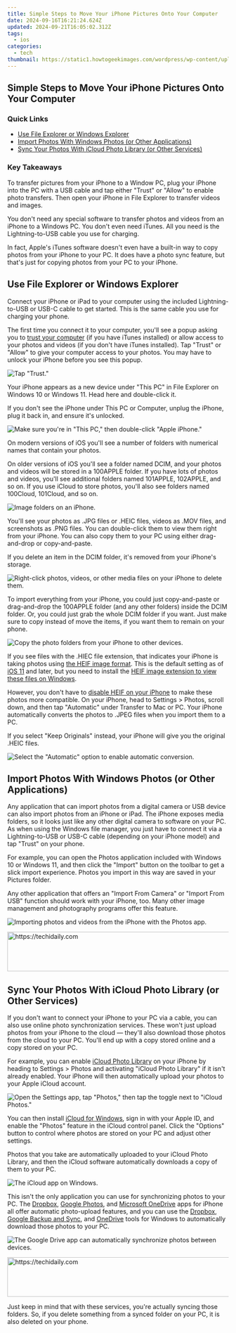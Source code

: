 ```yaml
---
title: Simple Steps to Move Your iPhone Pictures Onto Your Computer
date: 2024-09-16T16:21:24.624Z
updated: 2024-09-21T16:05:02.312Z
tags:
  - ios
categories:
  - tech
thumbnail: https://static1.howtogeekimages.com/wordpress/wp-content/uploads/2023/10/53213583784_476e3c28ab_o.jpg
---
```


## Simple Steps to Move Your iPhone Pictures Onto Your Computer

### Quick Links

* [Use File Explorer or Windows Explorer](https://article-knowledge.techidaily.com/2024-approved-storage-sizing-film-duration-in-gb/)
* [Import Photos With Windows Photos (or Other Applications)](https://www.howtogeek.com/345540/how-to-transfer-photos-from-an-iphone-to-a-pc/#import-photos-with-windows-photos-or-other-applications)
* [Sync Your Photos With iCloud Photo Library (or Other Services)](https://www.howtogeek.com/345540/how-to-transfer-photos-from-an-iphone-to-a-pc/#sync-your-photos-with-icloud-photo-library-or-other-services)

### Key Takeaways

 To transfer pictures from your iPhone to a Window PC, plug your iPhone into the PC with a USB cable and tap either "Trust" or "Allow" to enable photo transfers. Then open your iPhone in File Explorer to transfer videos and images.

 You don't need any special software to transfer photos and videos from an iPhone to a Windows PC. You don't even need iTunes. All you need is the Lightning-to-USB cable you use for charging.

 In fact, Apple's iTunes software doesn't even have a built-in way to copy photos from your iPhone to your PC. It does have a photo sync feature, but that's just for copying photos from your PC to your iPhone.

##  Use File Explorer or Windows Explorer

 Connect your iPhone or iPad to your computer using the included Lightning-to-USB or USB-C cable to get started. This is the same cable you use for charging your phone.

 The first time you connect it to your computer, you'll see a popup asking you to [trust your computer](https://screen-recording.techidaily.com/new-2024-approved-expert-tips-to-master-camera-snap-in-zoom-calls/) (if you have iTunes installed) or allow access to your photos and videos (if you don't have iTunes installed). Tap "Trust" or "Allow" to give your computer access to your photos. You may have to unlock your iPhone before you see this popup.

![Tap "Trust."](https://static1.howtogeekimages.com/wordpress/wp-content/uploads/2023/10/trust-this-pc.png) 

 Your iPhone appears as a new device under "This PC" in File Explorer on Windows 10 or Windows 11\. Head here and double-click it.

 If you don't see the iPhone under This PC or Computer, unplug the iPhone, plug it back in, and ensure it's unlocked.

![Make sure you're in "This PC," then double-click "Apple iPhone."](https://static1.howtogeekimages.com/wordpress/wp-content/uploads/2023/10/this-pc-open-iphone.png) 

 On modern versions of iOS you'll see a number of folders with numerical names that contain your photos.

 On older versions of iOS you'll see a folder named DCIM, and your photos and videos will be stored in a 100APPLE folder. If you have lots of photos and videos, you'll see additional folders named 101APPLE, 102APPLE, and so on. If you use iCloud to store photos, you'll also see folders named 100Cloud, 101Cloud, and so on.

![Image folders on an iPhone.](https://static1.howtogeekimages.com/wordpress/wp-content/uploads/2023/10/folders-on-iphone.png) 

 You'll see your photos as .JPG files or .HEIC files, videos as .MOV files, and screenshots as .PNG files. You can double-click them to view them right from your iPhone. You can also copy them to your PC using either drag-and-drop or copy-and-paste.

 If you delete an item in the DCIM folder, it's removed from your iPhone's storage.

![Right-click photos, videos, or other media files on your iPhone to delete them.](https://static1.howtogeekimages.com/wordpress/wp-content/uploads/2023/10/delete-files.png) 

 To import everything from your iPhone, you could just copy-and-paste or drag-and-drop the 100APPLE folder (and any other folders) inside the DCIM folder. Or, you could just grab the whole DCIM folder if you want. Just make sure to copy instead of move the items, if you want them to remain on your phone.

![Copy the photo folders from your iPhone to other devices.](https://static1.howtogeekimages.com/wordpress/wp-content/uploads/2023/10/copy-photos-to-iphone.png) 

 If you see files with the .HIEC file extension, that indicates your iPhone is taking photos using [the HEIF image format](https://win11-tips.techidaily.com/how-to-endure-and-correct-win11s-fatal-bug/). This is the default setting as of [iOS 11](https://remote-screen-capture.techidaily.com/updated-2023s-best-screen-recorder-discover-with-camstudio/) and later, but you need to install the [HEIF image extension to view these files on Windows](https://sound-tweaking.techidaily.com/the-most-reliable-sites-to-stream-legal-background-music-collections-for-2024/).

 However, you don't have to [disable HEIF on your iPhone](https://data-safeguard.techidaily.com/boost-your-digital-footprint-with-cookiebots-advanced-tools/) to make these photos more compatible. On your iPhone, head to Settings > Photos, scroll down, and then tap "Automatic" under Transfer to Mac or PC. Your iPhone automatically converts the photos to .JPEG files when you import them to a PC.

 If you select "Keep Originals" instead, your iPhone will give you the original .HEIC files.

![Select the "Automatic" option to enable automatic conversion.](https://static1.howtogeekimages.com/wordpress/wp-content/uploads/2023/10/automatic-transfer.png) 

##  Import Photos With Windows Photos (or Other Applications)

 Any application that can import photos from a digital camera or USB device can also import photos from an iPhone or iPad. The iPhone exposes media folders, so it looks just like any other digital camera to software on your PC. As when using the Windows file manager, you just have to connect it via a Lightning-to-USB or USB-C cable (depending on your iPhone model) and tap "Trust" on your phone.

 For example, you can open the Photos application included with Windows 10 or Windows 11, and then click the "Import" button on the toolbar to get a slick import experience. Photos you import in this way are saved in your Pictures folder.

 Any other application that offers an "Import From Camera" or "Import From USB" function should work with your iPhone, too. Many other image management and photography programs offer this feature.

![Importing photos and videos from the iPhone with the Photos app.](https://static1.howtogeekimages.com/wordpress/wp-content/uploads/2023/10/importing-files-from-iphone.png) 

<!-- affiliate ads begin -->
<a href="https://appsumo.8odi.net/c/5597632/2111965/7443" target="_top" id="2111965">
  <img src="//a.impactradius-go.com/display-ad/7443-2111965" border="0" alt="https://techidaily.com" width="728" height="90"/>
</a>
<img height="0" width="0" src="https://appsumo.8odi.net/i/5597632/2111965/7443" style="position:absolute;visibility:hidden;" border="0" />
<!-- affiliate ads end -->

##  Sync Your Photos With iCloud Photo Library (or Other Services)

 If you don't want to connect your iPhone to your PC via a cable, you can also use online photo synchronization services. These won't just upload photos from your iPhone to the cloud — they'll also download those photos from the cloud to your PC. You'll end up with a copy stored online and a copy stored on your PC.

 For example, you can enable [iCloud Photo Library](https://extra-hints.techidaily.com/harmonic-hurdle-jumpstarts-best-tunes-to-initiate-audio-starts/) on your iPhone by heading to Settings > Photos and activating "iCloud Photo Library" if it isn't already enabled. Your iPhone will then automatically upload your photos to your Apple iCloud account.

![Open the Settings app, tap &quot;Photos,&quot; then tap the toggle next to &quot;iCloud Photos.&quot;](https://static1.howtogeekimages.com/wordpress/wp-content/uploads/2018/04/icloud_annotated.png) 

 You can then install [iCloud for Windows](https://support.apple.com/en-us/HT204283), sign in with your Apple ID, and enable the "Photos" feature in the iCloud control panel. Click the "Options" button to control where photos are stored on your PC and adjust other settings.

 Photos that you take are automatically uploaded to your iCloud Photo Library, and then the iCloud software automatically downloads a copy of them to your PC.

![The iCloud app on Windows.](https://static1.howtogeekimages.com/wordpress/wp-content/uploads/2018/03/img_5aa313bad9270.png) 

 This isn't the only application you can use for synchronizing photos to your PC. The [Dropbox](https://www.anrdoezrs.net/links/3607085/type/dlg/sid/UUhtgUeUpU215676/https://itunes.apple.com/us/app/dropbox/id327630330?mt=8), [Google Photos](https://www.anrdoezrs.net/links/3607085/type/dlg/sid/UUhtgUeUpU215676/https://itunes.apple.com/us/app/google-photos/id962194608?mt=8), and [Microsoft OneDrive](https://www.anrdoezrs.net/links/3607085/type/dlg/sid/UUhtgUeUpU215676/https://itunes.apple.com/us/app/microsoft-onedrive/id477537958?mt=8) apps for iPhone all offer automatic photo-upload features, and you can use the [Dropbox](https://www.dropbox.com/), [Google Backup and Sync](https://www.google.com/drive/download/backup-and-sync/), and [OneDrive](https://onedrive.live.com/) tools for Windows to automatically download those photos to your PC.

![The Google Drive app can automatically synchronize photos between devices.](https://static1.howtogeekimages.com/wordpress/wp-content/uploads/2018/03/img_5aa30ed72d6fc.png) 

<!-- affiliate ads begin -->
<a href="https://aligracehair.sjv.io/c/5597632/1868575/19272" target="_top" id="1868575">
  <img src="//a.impactradius-go.com/display-ad/19272-1868575" border="0" alt="https://techidaily.com" width="728" height="90"/>
</a>
<img height="0" width="0" src="https://aligracehair.sjv.io/i/5597632/1868575/19272" style="position:absolute;visibility:hidden;" border="0" />
<!-- affiliate ads end -->

 Just keep in mind that with these services, you're actually syncing those folders. So, if you delete something from a synced folder on your PC, it is also deleted on your phone.

<ins class="adsbygoogle"
     style="display:block"
     data-ad-format="autorelaxed"
     data-ad-client="ca-pub-7571918770474297"
     data-ad-slot="1223367746"></ins>

<ins class="adsbygoogle"
     style="display:block"
     data-ad-client="ca-pub-7571918770474297"
     data-ad-slot="8358498916"
     data-ad-format="auto"
     data-full-width-responsive="true"></ins>



